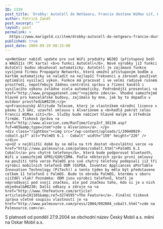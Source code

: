 ```yaml
---
ID: 1339
post_title: 'Drobky: AutoCell do NetGearu, Francie dostane WiMax síť, PalmOS pro chytré telefony'
author: Patrick Zandl
post_excerpt: ""
layout: post
permalink: >
  https://www.marigold.cz/item/drobky-autocell-do-netgearu-francie-dostane-wimax-sit-palmos-pro-chytre-telefony
published: true
post_date: 2004-09-29 08:15:00
---
```

	<p>NetGear nabídl update pro své WiFi produkty WG302 (přístupový bod) a WAG511s (PC karta) <b>o funkci AutoCell</b>. Nové výrobky již funkci AutoCell budou obsahovat automaticky. AutoCell je zajímavá funkce vyvíjená firmou Propagate Networks, která umožní přístupovým bodům a kartám automaticky se naladit na nejlepší frekvenci a zároveň používat optimální vysílací výkon. Funkce má pracovat i ve velmi radiově rušném prostředí, nepotřebuje žádnou centrální správu a řízení kanálů i vysílacího výkonu zvládne zcela automaticky. Podrobnější presentaci <a href="http://www.propagatenet.com/">najdete zde</a>. Vhodné samozřejmě hlavně pro kancelářské budovy, zajímalo by mne, jak by to dopadlo v outdoor prostředí&#8230;</p>
	<p>Francouzský Altitude Telecom, který je vlastníkem národní licence v pásmu 3,5 GHz, uzavřel smlouvu s Alvarionem a <b>hodlá pokrýt celou Francii WiMax sítí</b>. Služby bude nabízet hlavně malým a středním firmám. Tisková zpráva <a href="http://www.alvarion.com/RunTime/CorpInf_30130.asp?fuf=465&amp;type=item">zde u Alvarionu</a>. </p>
	<div class="rightbox"><img src="/wp-content/uploads/1/20040929-cobalt.gif" alt="PalmOS 6.1 - Cobalt" width="150" height="226" /></div>
	<p>Už v nejbližší době by se měla na trh dostat <b>zvláštní verze <a href="http://www.palmsource.com/palmos/cobalt.html">PalmOS 6.1 Cobalt</a> pro chytré telefony</b>, která bude podporovat bluetooth, WiFi a samozřejmě GPRS/GSM/CDMA. Podle některých zpráv první smlouvy na použití této verze PalmOS pro své chytrý telefony podepsali již tři výrobci mobilních telefonů ODM (GSPDA, Inventec Appliances aPortable Innovation Technology (PiTech)) a tento týden by mělo být představeno celkem 11 telefonů s PalmOS. Bude to obroda PalmOS, kterému v oboru ujížděl vlak? Poznámka: ODM jsou výrobci telefonů, kteří je neprodávají pod svojí značkou, ale pod značkou toho, kdo si je u nich objednal&#8230; Další odkazy a zdroje na <a href="http://www.thefeature.com/article?articleid=101101&amp;ref=3274595">The Feature</a>. Finální tisková zpráva včetně soupisu vlastností je <a href="http://www.palmsource.com/press/2004/092804_cobalt.html">zde na Palmsource.com</a>.
</p>
	<p>S platností od pondělí 27.9.2004 se obchodní název Český Mobil a.s. mění na Oskar Mobil a.s. </p>